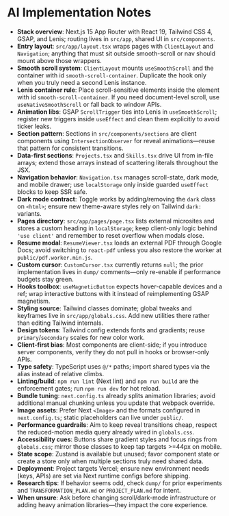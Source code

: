 # AI Implementation Notes
- **Stack overview**: Next.js 15 App Router with React 19, Tailwind CSS 4, GSAP, and Lenis; routing lives in `src/app`, shared UI in `src/components`.
- **Entry layout**: `src/app/layout.tsx` wraps pages with `ClientLayout` and `Navigation`; anything that must sit outside smooth-scroll or nav should mount above those wrappers.
- **Smooth scroll system**: `ClientLayout` mounts `useSmoothScroll` and the container with id `smooth-scroll-container`. Duplicate the hook only when you truly need a second Lenis instance.
- **Lenis container rule**: Place scroll-sensitive elements inside the element with id `smooth-scroll-container`. If you need document-level scroll, use `useNativeSmoothScroll` or fall back to window APIs.
- **Animation libs**: GSAP `ScrollTrigger` ties into Lenis in `useSmoothScroll`; register new triggers inside `useEffect` and clean them explicitly to avoid ticker leaks.
- **Section pattern**: Sections in `src/components/sections` are client components using `IntersectionObserver` for reveal animations—reuse that pattern for consistent transitions.
- **Data-first sections**: `Projects.tsx` and `Skills.tsx` drive UI from in-file arrays; extend those arrays instead of scattering literals throughout the JSX.
- **Navigation behavior**: `Navigation.tsx` manages scroll-state, dark mode, and mobile drawer; use `localStorage` only inside guarded `useEffect` blocks to keep SSR safe.
- **Dark mode contract**: Toggle works by adding/removing the `dark` class on `<html>`; ensure new theme-aware styles rely on Tailwind `dark:` variants.
- **Pages directory**: `src/app/pages/page.tsx` lists external microsites and stores a custom heading in `localStorage`; keep client-only logic behind `'use client'` and remember to reset overflow when modals close.
- **Resume modal**: `ResumeViewer.tsx` loads an external PDF through Google Docs; avoid switching to `react-pdf` unless you also restore the worker at `public/pdf.worker.min.js`.
- **Custom cursor**: `CustomCursor.tsx` currently returns `null`; the prior implementation lives in `dump/` comments—only re-enable if performance budgets stay green.
- **Hooks toolbox**: `useMagneticButton` expects hover-capable devices and a ref; wrap interactive buttons with it instead of reimplementing GSAP magnetism.
- **Styling source**: Tailwind classes dominate; global tweaks and keyframes live in `src/app/globals.css`. Add new utilities there rather than editing Tailwind internals.
- **Design tokens**: Tailwind config extends fonts and gradients; reuse `primary`/`secondary` scales for new color work.
- **Client-first bias**: Most components are client-side; if you introduce server components, verify they do not pull in hooks or browser-only APIs.
- **Type safety**: TypeScript uses `@/*` paths; import shared types via the alias instead of relative climbs.
- **Linting/build**: `npm run lint` (Next lint) and `npm run build` are the enforcement gates; run `npm run dev` for hot reload.
- **Bundle tuning**: `next.config.ts` already splits animation libraries; avoid additional manual chunking unless you update that webpack override.
- **Image assets**: Prefer Next `<Image>` and the formats configured in `next.config.ts`; static placeholders can live under `public/`.
- **Performance guardrails**: Aim to keep reveal transitions cheap, respect the reduced-motion media query already wired in `globals.css`.
- **Accessibility cues**: Buttons share gradient styles and focus rings from `globals.css`; mirror those classes to keep tap targets >=44px on mobile.
- **State scope**: Zustand is available but unused; favor component state or create a store only when multiple sections truly need shared data.
- **Deployment**: Project targets Vercel; ensure new environment needs (keys, APIs) are set via Next runtime configs before shipping.
- **Research tips**: If behavior seems odd, check `dump/` for prior experiments and `TRANSFORMATION_PLAN.md` or `PROJECT_PLAN.md` for intent.
- **When unsure**: Ask before changing scroll/dark-mode infrastructure or adding heavy animation libraries—they impact the core experience.
